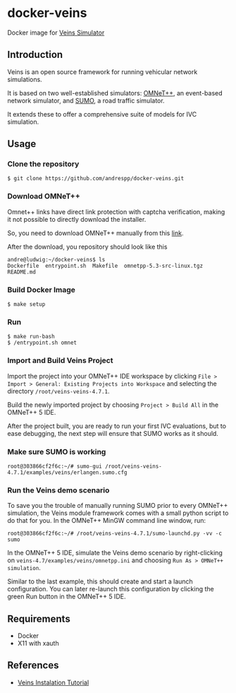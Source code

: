 docker-veins
============

Docker image for [Veins Simulator](https://veins.car2x.org/)

## Introduction

Veins is an open source framework for running vehicular network simulations.

It is based on two well-established simulators: [OMNeT++](https://www.omnetpp.org/), an event-based network simulator, and [SUMO](http://sumo.dlr.de/index.html), a road traffic simulator.

It extends these to offer a comprehensive suite of models for IVC simulation.

## Usage

### Clone the repository

```console
$ git clone https://github.com/andrespp/docker-veins.git
```

### Download OMNeT++

Omnet++ links have direct link protection with captcha verification, making it not possible to directly download the installer. 

So, you need to download OMNeT++ manually from this [link](https://github.com/omnetpp/omnetpp/releases/download/omnetpp-5.3/omnetpp-5.3-src-linux.tgz).

After the download, you repository should look like this

```console
andre@ludwig:~/docker-veins$ ls
Dockerfile  entrypoint.sh  Makefile  omnetpp-5.3-src-linux.tgz  README.md
```

### Build Docker Image

```console
$ make setup
```

### Run

```console
$ make run-bash
$ /entrypoint.sh omnet
```

### Import and Build Veins Project

Import the project into your OMNeT++ IDE workspace by clicking `File > Import > General: Existing Projects into Workspace` and selecting the directory `/root/veins-veins-4.7.1`.

Build the newly imported project by choosing `Project > Build All` in the OMNeT++ 5 IDE.

After the project built, you are ready to run your first IVC evaluations, but to ease debugging, the next step will ensure that SUMO works as it should.

### Make sure SUMO is working

```console
root@303866cf2f6c:~/# sumo-gui /root/veins-veins-4.7.1/examples/veins/erlangen.sumo.cfg
```

### Run the Veins demo scenario

To save you the trouble of manually running SUMO prior to every OMNeT++ simulation, the Veins module framework comes with a small python script to do that for you. In the OMNeT++ MinGW command line window, run:

```console
root@303866cf2f6c:~/# /root/veins-veins-4.7.1/sumo-launchd.py -vv -c sumo
```

In the OMNeT++ 5 IDE, simulate the Veins demo scenario by right-clicking on `veins-4.7/examples/veins/omnetpp.ini` and choosing `Run As > OMNeT++ simulation`.

Similar to the last example, this should create and start a launch configuration. You can later re-launch this configuration by clicking the green Run button in the OMNeT++ 5 IDE.

## Requirements

* Docker
* X11 with xauth

## References
* [Veins Instalation Tutorial](https://veins.car2x.org/tutorial/)
